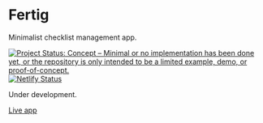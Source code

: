 # Fertig
Minimalist checklist management app.

[![Project Status: Concept – Minimal or no implementation has been done yet, or the repository is only intended to be a limited example, demo, or proof-of-concept.](https://www.repostatus.org/badges/latest/concept.svg)](https://www.repostatus.org/#concept) [![Netlify Status](https://api.netlify.com/api/v1/badges/fd52a4c5-d765-4976-a517-cb31ef7cfb93/deploy-status)](https://app.netlify.com/sites/fertig/deploys)

Under development.

[Live app](https://fertig.netlify.app/)